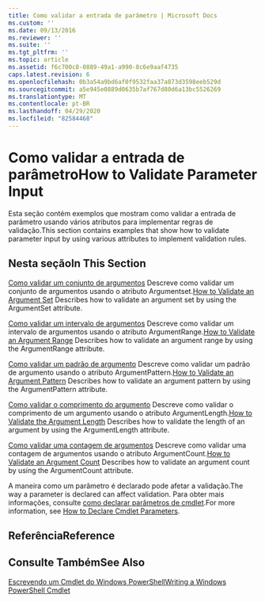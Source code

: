 ```yaml
---
title: Como validar a entrada de parâmetro | Microsoft Docs
ms.custom: ''
ms.date: 09/13/2016
ms.reviewer: ''
ms.suite: ''
ms.tgt_pltfrm: ''
ms.topic: article
ms.assetid: f6c700c8-0889-49a1-a990-8c6e9aaf4735
caps.latest.revision: 6
ms.openlocfilehash: 0b3a54a9bd6af0f9532faa37a873d3598eeb529d
ms.sourcegitcommit: a5e945e0889d0635b7af767d80d6a13bc5526269
ms.translationtype: MT
ms.contentlocale: pt-BR
ms.lasthandoff: 04/29/2020
ms.locfileid: "82584468"
---
```

# <a name="how-to-validate-parameter-input"></a><span data-ttu-id="df97b-102">Como validar a entrada de parâmetro</span><span class="sxs-lookup"><span data-stu-id="df97b-102">How to Validate Parameter Input</span></span>

<span data-ttu-id="df97b-103">Esta seção contém exemplos que mostram como validar a entrada de parâmetro usando vários atributos para implementar regras de validação.</span><span class="sxs-lookup"><span data-stu-id="df97b-103">This section contains examples that show how to validate parameter input by using various attributes to implement validation rules.</span></span>

## <a name="in-this-section"></a><span data-ttu-id="df97b-104">Nesta seção</span><span class="sxs-lookup"><span data-stu-id="df97b-104">In This Section</span></span>

<span data-ttu-id="df97b-105">[Como validar um conjunto de argumentos](./how-to-validate-an-argument-set.md) Descreve como validar um conjunto de argumentos usando o atributo Argumentset.</span><span class="sxs-lookup"><span data-stu-id="df97b-105">[How to Validate an Argument Set](./how-to-validate-an-argument-set.md) Describes how to validate an argument set by using the ArgumentSet attribute.</span></span>

<span data-ttu-id="df97b-106">[Como validar um intervalo de argumentos](./how-to-validate-an-argument-range.md) Descreve como validar um intervalo de argumentos usando o atributo ArgumentRange.</span><span class="sxs-lookup"><span data-stu-id="df97b-106">[How to Validate an Argument Range](./how-to-validate-an-argument-range.md) Describes how to validate an argument range by using the ArgumentRange attribute.</span></span>

<span data-ttu-id="df97b-107">[Como validar um padrão de argumento](./how-to-validate-an-argument-pattern.md) Descreve como validar um padrão de argumento usando o atributo ArgumentPattern.</span><span class="sxs-lookup"><span data-stu-id="df97b-107">[How to Validate an Argument Pattern](./how-to-validate-an-argument-pattern.md) Describes how to validate an argument pattern by using the ArgumentPattern attribute.</span></span>

<span data-ttu-id="df97b-108">[Como validar o comprimento do argumento](./how-to-validate-the-argument-length.md) Descreve como validar o comprimento de um argumento usando o atributo ArgumentLength.</span><span class="sxs-lookup"><span data-stu-id="df97b-108">[How to Validate the Argument Length](./how-to-validate-the-argument-length.md) Describes how to validate the length of an argument by using the ArgumentLength attribute.</span></span>

<span data-ttu-id="df97b-109">[Como validar uma contagem de argumentos](./how-to-validate-an-argument-count.md) Descreve como validar uma contagem de argumentos usando o atributo ArgumentCount.</span><span class="sxs-lookup"><span data-stu-id="df97b-109">[How to Validate an Argument Count](./how-to-validate-an-argument-count.md) Describes how to validate an argument count by using the ArgumentCount attribute.</span></span>

<span data-ttu-id="df97b-110">A maneira como um parâmetro é declarado pode afetar a validação.</span><span class="sxs-lookup"><span data-stu-id="df97b-110">The way a parameter is declared can affect validation.</span></span> <span data-ttu-id="df97b-111">Para obter mais informações, consulte [como declarar parâmetros de cmdlet](./how-to-declare-cmdlet-parameters.md).</span><span class="sxs-lookup"><span data-stu-id="df97b-111">For more information, see [How to Declare Cmdlet Parameters](./how-to-declare-cmdlet-parameters.md).</span></span>

## <a name="reference"></a><span data-ttu-id="df97b-112">Referência</span><span class="sxs-lookup"><span data-stu-id="df97b-112">Reference</span></span>

## <a name="see-also"></a><span data-ttu-id="df97b-113">Consulte Também</span><span class="sxs-lookup"><span data-stu-id="df97b-113">See Also</span></span>

[<span data-ttu-id="df97b-114">Escrevendo um Cmdlet do Windows PowerShell</span><span class="sxs-lookup"><span data-stu-id="df97b-114">Writing a Windows PowerShell Cmdlet</span></span>](./writing-a-windows-powershell-cmdlet.md)
